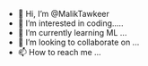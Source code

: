- 👋 Hi, I’m @MalikTawkeer
- 👀 I’m interested in coding.....
- 🌱 I’m currently learning ML ...
- 💞️ I’m looking to collaborate on ...
- 📫 How to reach me ...

<!---
MalikTawkeer/MalikTawkeer is a ✨ special ✨ repository because its `README.md` (this file) appears on your GitHub profile.
You can click the Preview link to take a look at your changes.
--->
